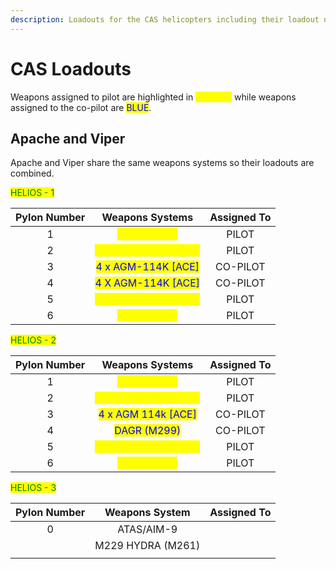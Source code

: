 ```yaml
---
description: Loadouts for the CAS helicopters including their loadout names
---
```


# CAS Loadouts

Weapons assigned to pilot are highlighted in <mark style="color:yellow;">YELLOW</mark> while weapons assigned to the co-pilot are <mark style="color:blue;">BLUE</mark>.

## Apache and Viper

Apache and Viper share the same weapons systems so their loadouts are combined.

<mark style="color:green;">HELIOS - 1</mark>

| Pylon Number |                    Weapons Systems                   | Assigned To |
| :----------: | :--------------------------------------------------: | :---------: |
|       1      |     <mark style="color:yellow;">ATAS/AIM-9</mark>    |    PILOT    |
|       2      | <mark style="color:yellow;">M229 HYDRA (M261)</mark> |    PILOT    |
|       3      | <mark style="color:blue;">4 x AGM-114K \[ACE]</mark> |   CO-PILOT  |
|       4      | <mark style="color:blue;">4 X AGM-114K \[ACE]</mark> |   CO-PILOT  |
|       5      | <mark style="color:yellow;">M229 HYDRA (M261)</mark> |    PILOT    |
|       6      |     <mark style="color:yellow;">ATAS/AIM-9</mark>    |    PILOT    |

<mark style="color:green;">HELIOS - 2</mark>

| Pylon Number |                    Weapons Systems                   | Assigned To |
| :----------: | :--------------------------------------------------: | :---------: |
|       1      |     <mark style="color:yellow;">ATAS/AIM-9</mark>    |    PILOT    |
|       2      | <mark style="color:yellow;">M229 HYDRA (M261)</mark> |    PILOT    |
|       3      | <mark style="color:blue;">4 x AGM 114k \[ACE]</mark> |   CO-PILOT  |
|       4      |     <mark style="color:blue;">DAGR (M299)</mark>     |   CO-PILOT  |
|       5      | <mark style="color:yellow;">M229 HYDRA (M261)</mark> |    PILOT    |
|       6      |     <mark style="color:yellow;">ATAS/AIM-9</mark>    |    PILOT    |

<mark style="color:green;">HELIOS - 3</mark>

| Pylon Number |   Weapons System  | Assigned To |
| :----------: | :---------------: | :---------: |
|       0      |     ATAS/AIM-9    |             |
|              | M229 HYDRA (M261) |             |
|              |                   |             |
